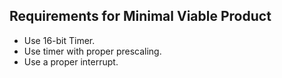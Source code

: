 ## Requirements for Minimal Viable Product

- Use 16-bit Timer.
- Use timer with proper prescaling.
- Use a proper interrupt.